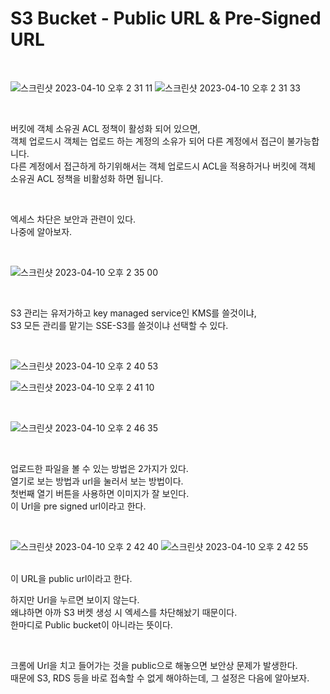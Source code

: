 # S3 Bucket - Public URL & Pre-Signed URL

<br>

![스크린샷 2023-04-10 오후 2 31 11](https://user-images.githubusercontent.com/81137234/230832925-6ef729a5-0af1-4c19-b2c3-e5024417cea7.png)
![스크린샷 2023-04-10 오후 2 31 33](https://user-images.githubusercontent.com/81137234/230832934-b1dfabae-36c4-48dd-ab52-99b831850ade.png)

<br>

버킷에 객체 소유권 ACL 정책이 활성화 되어 있으면,  
객체 업로드시 객체는 업로드 하는 계정의 소유가 되어 다른 계정에서 접근이 불가능합니다.  
다른 계정에서 접근하게 하기위해서는 객체 업로드시 ACL을 적용하거나
버킷에 객체 소유권 ACL 정책을 비활성화 하면 됩니다.  

<br>

엑세스 차단은 보안과 관련이 있다.  
나중에 알아보자.

<br>

![스크린샷 2023-04-10 오후 2 35 00](https://user-images.githubusercontent.com/81137234/230833377-1ef456af-f84b-4c5b-8210-18938889fa30.png)

<br>

S3 관리는 유저가하고 key managed service인 KMS를 쓸것이냐,  
S3 모든 관리를 맡기는 SSE-S3를 쓸것이냐 선택할 수 있다.  

<br>

![스크린샷 2023-04-10 오후 2 40 53](https://user-images.githubusercontent.com/81137234/230834138-15ed539e-1357-4f0f-a501-9dd711691834.png)

![스크린샷 2023-04-10 오후 2 41 10](https://user-images.githubusercontent.com/81137234/230834201-87aae1ed-dd44-4750-b35a-f16976568fc7.png)

<br>

![스크린샷 2023-04-10 오후 2 46 35](https://user-images.githubusercontent.com/81137234/230834929-bec5a38d-7f9f-4f3a-bc8d-795069910577.png)

<br>

업로드한 파일을 볼 수 있는 방법은 2가지가 있다.  
열기로 보는 방법과 url을 눌러서 보는 방법이다.  
첫번째 열기 버튼을 사용하면 이미지가 잘 보인다.  
이 Url을 pre signed url이라고 한다.

<br>

![스크린샷 2023-04-10 오후 2 42 40](https://user-images.githubusercontent.com/81137234/230834375-f7556d3f-08fc-45da-95f0-7bef74a946d6.png)
![스크린샷 2023-04-10 오후 2 42 55](https://user-images.githubusercontent.com/81137234/230834459-489f3a0e-18e0-4114-b772-c51fe41381af.png)

<br>
이 URL을 public url이라고 한다.  

하지만 Url을 누르면 보이지 않는다.  
왜냐하면 아까 S3 버켓 생성 시 엑세스를 차단해놨기 때문이다.  
한마디로 Public bucket이 아니라는 뜻이다.  

<br>

크롬에 Url을 치고 들어가는 것을 public으로 해놓으면 보안상 문제가 발생한다.  
때문에 S3, RDS 등을 바로 접속할 수 없게 해야하는데, 그 설정은 다음에 알아보자.

<br>
